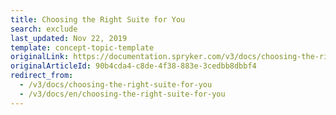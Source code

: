 ```yaml
---
title: Choosing the Right Suite for You
search: exclude
last_updated: Nov 22, 2019
template: concept-topic-template
originalLink: https://documentation.spryker.com/v3/docs/choosing-the-right-suite-for-you
originalArticleId: 90b4cda4-c8de-4f38-883e-3cedbb8dbbf4
redirect_from:
  - /v3/docs/choosing-the-right-suite-for-you
  - /v3/docs/en/choosing-the-right-suite-for-you
---
```



